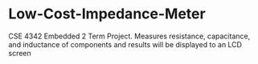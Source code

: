 # Low-Cost-Impedance-Meter
CSE 4342 Embedded 2 Term Project. Measures resistance, capacitance, and inductance of components and results will be displayed to an LCD screen
